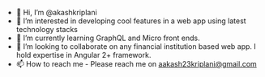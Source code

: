 - 👋 Hi, I’m @akashkriplani
- 👀 I’m interested in developing cool features in a web app using latest technology stacks
- 🌱 I’m currently learning GraphQL and Micro front ends.
- 💞️ I’m looking to collaborate on any financial institution based web app. I hold expertise in Angular 2+ framework. 
- 📫 How to reach me - Please reach me on aakash23kriplani@gmail.com

<!---
akashkriplani/akashkriplani is a ✨ special ✨ repository because its `README.md` (this file) appears on your GitHub profile.
You can click the Preview link to take a look at your changes.
--->

